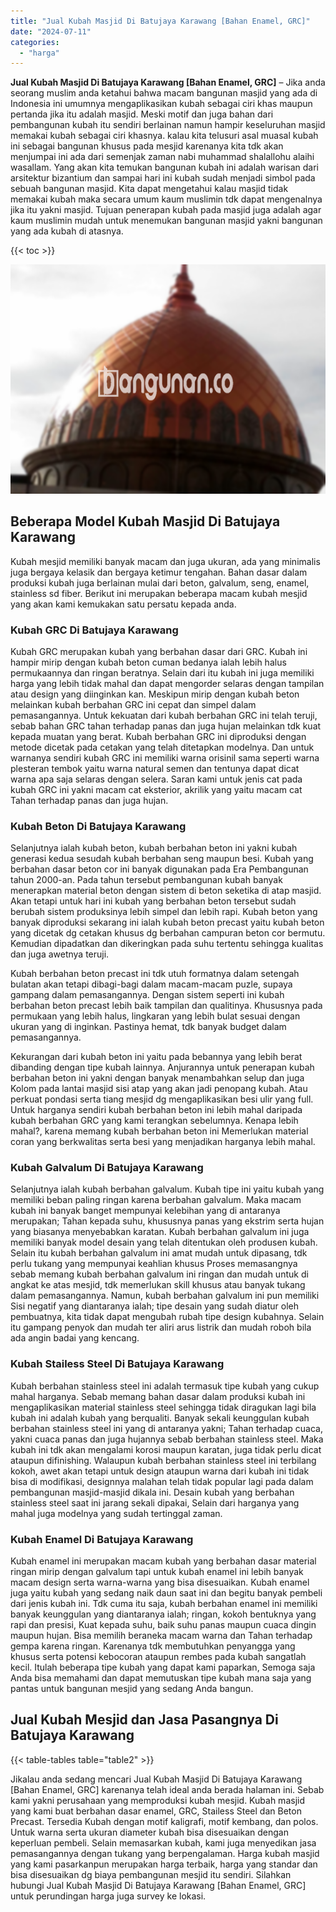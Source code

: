 ```yaml
---
title: "Jual Kubah Masjid Di Batujaya Karawang [Bahan Enamel, GRC]"
date: "2024-07-11"
categories: 
  - "harga"
---
```


**Jual Kubah Masjid Di Batujaya Karawang \[Bahan Enamel, GRC\]** – Jika anda seorang muslim anda ketahui bahwa macam bangunan masjid yang ada di Indonesia ini umumnya mengaplikasikan kubah sebagai ciri khas maupun pertanda jika itu adalah masjid. Meski motif dan juga bahan dari pembangunan kubah itu sendiri berlainan namun hampir keseluruhan masjid memakai kubah sebagai ciri khasnya. kalau kita telusuri asal muasal kubah ini sebagai bangunan khusus pada mesjid karenanya kita tdk akan menjumpai ini ada dari semenjak zaman nabi muhammad shalallohu alaihi wasallam. Yang akan kita temukan bangunan kubah ini adalah warisan dari arsitektur bizantium dan sampai hari ini kubah sudah menjadi simbol pada sebuah bangunan masjid. Kita dapat mengetahui kalau masjid tidak memakai kubah maka secara umum kaum muslimin tdk dapat mengenalnya jika itu yakni masjid. Tujuan penerapan kubah pada masjid juga adalah agar kaum muslimin mudah untuk menemukan bangunan masjid yakni bangunan yang ada kubah di atasnya.

{{< toc >}}

![Jual Kubah Masjid Di Batujaya Karawang [Bahan Enamel, GRC]](/images/jual-kubah-masjid-23.png)

## Beberapa Model Kubah Masjid Di Batujaya Karawang

Kubah mesjid memiliki banyak macam dan juga ukuran, ada yang minimalis juga bergaya kelasik dan bergaya ketimur tengahan. Bahan dasar dalam produksi kubah juga berlainan mulai dari beton, galvalum, seng, enamel, stainless sd fiber. Berikut ini merupakan beberapa macam kubah mesjid yang akan kami kemukakan satu persatu kepada anda.

### Kubah GRC Di Batujaya Karawang

Kubah GRC merupakan kubah yang berbahan dasar dari GRC. Kubah ini hampir mirip dengan kubah beton cuman bedanya ialah lebih halus permukaannya dan ringan beratnya. Selain dari itu kubah ini juga memiliki harga yang lebih tidak mahal dan dapat mengorder selaras dengan tampilan atau design yang diinginkan kan. Meskipun mirip dengan kubah beton melainkan kubah berbahan GRC ini cepat dan simpel dalam pemasangannya. Untuk kekuatan dari kubah berbahan GRC ini telah teruji, sebab bahan GRC tahan terhadap panas dan juga hujan melainkan tdk kuat kepada muatan yang berat. Kubah berbahan GRC ini diproduksi dengan metode dicetak pada cetakan yang telah ditetapkan modelnya. Dan untuk warnanya sendiri kubah GRC ini memiliki warna orisinil sama seperti warna plesteran tembok yaitu warna natural semen dan tentunya dapat dicat warna apa saja selaras dengan selera. Saran kami untuk jenis cat pada kubah GRC ini yakni macam cat eksterior, akrilik yang yaitu macam cat Tahan terhadap panas dan juga hujan.

### Kubah Beton Di Batujaya Karawang

Selanjutnya ialah kubah beton, kubah berbahan beton ini yakni kubah generasi kedua sesudah kubah berbahan seng maupun besi. Kubah yang berbahan dasar beton cor ini banyak digunakan pada Era Pembangunan tahun 2000-an. Pada tahun tersebut pembangunan kubah banyak menerapkan material beton dengan sistem di beton seketika di atap masjid. Akan tetapi untuk hari ini kubah yang berbahan beton tersebut sudah berubah sistem produksinya lebih simpel dan lebih rapi. Kubah beton yang banyak diproduksi sekarang ini ialah kubah beton precast yaitu kubah beton yang dicetak dg cetakan khusus dg berbahan campuran beton cor bermutu. Kemudian dipadatkan dan dikeringkan pada suhu tertentu sehingga kualitas dan juga awetnya teruji.

Kubah berbahan beton precast ini tdk utuh formatnya dalam setengah bulatan akan tetapi dibagi-bagi dalam macam-macam puzle, supaya gampang dalam pemasangannya. Dengan sistem seperti ini kubah berbahan beton precast lebih baik tampilan dan qualitinya. Khususnya pada permukaan yang lebih halus, lingkaran yang lebih bulat sesuai dengan ukuran yang di inginkan. Pastinya hemat, tdk banyak budget dalam pemasangannya.

Kekurangan dari kubah beton ini yaitu pada bebannya yang lebih berat dibanding dengan tipe kubah lainnya. Anjurannya untuk penerapan kubah berbahan beton ini yakni dengan banyak menambahkan selup dan juga Kolom pada lantai masjid sisi atap yang akan jadi penopang kubah. Atau perkuat pondasi serta tiang mesjid dg mengaplikasikan besi ulir yang full. Untuk harganya sendiri kubah berbahan beton ini lebih mahal daripada kubah berbahan GRC yang kami terangkan sebelumnya. Kenapa lebih mahal?, karena memang kubah berbahan beton ini Memerlukan material coran yang berkwalitas serta besi yang menjadikan harganya lebih mahal.

### Kubah Galvalum Di Batujaya Karawang

Selanjutnya ialah kubah berbahan galvalum. Kubah tipe ini yaitu kubah yang memiliki beban paling ringan karena berbahan galvalum. Maka macam kubah ini banyak banget mempunyai kelebihan yang di antaranya merupakan; Tahan kepada suhu, khususnya panas yang ekstrim serta hujan yang biasanya menyebabkan karatan. Kubah berbahan galvalum ini juga memiliki banyak model desain yang telah ditentukan oleh produsen kubah. Selain itu kubah berbahan galvalum ini amat mudah untuk dipasang, tdk perlu tukang yang mempunyai keahlian khusus Proses memasangnya sebab memang kubah berbahan galvalum ini ringan dan mudah untuk di angkat ke atas mesjid, tdk memerlukan skill khusus atau banyak tukang dalam pemasangannya. Namun, kubah berbahan galvalum ini pun memiliki Sisi negatif yang diantaranya ialah; tipe desain yang sudah diatur oleh pembuatnya, kita tidak dapat mengubah rubah tipe design kubahnya. Selain itu gampang penyok dan mudah ter aliri arus listrik dan mudah roboh bila ada angin badai yang kencang.

### Kubah Stailess Steel Di Batujaya Karawang

Kubah berbahan stainless steel ini adalah termasuk tipe kubah yang cukup mahal harganya. Sebab memang bahan dasar dalam produksi kubah ini mengaplikasikan material stainless steel sehingga tidak diragukan lagi bila kubah ini adalah kubah yang berqualiti. Banyak sekali keunggulan kubah berbahan stainless steel ini yang di antaranya yakni; Tahan terhadap cuaca, yakni cuaca panas dan juga hujannya sebab berbahan stainless steel. Maka kubah ini tdk akan mengalami korosi maupun karatan, juga tidak perlu dicat ataupun difinishing. Walaupun kubah berbahan stainless steel ini terbilang kokoh, awet akan tetapi untuk design ataupun warna dari kubah ini tidak bisa di modifikasi, designnya malahan telah tidak popular lagi pada dalam pembangunan masjid-masjid dikala ini. Desain kubah yang berbahan stainless steel saat ini jarang sekali dipakai, Selain dari harganya yang mahal juga modelnya yang sudah tertinggal zaman.

### Kubah Enamel Di Batujaya Karawang

Kubah enamel ini merupakan macam kubah yang berbahan dasar material ringan mirip dengan galvalum tapi untuk kubah enamel ini lebih banyak macam design serta warna-warna yang bisa disesuaikan. Kubah enamel juga yaitu kubah yang sedang naik daun saat ini dan begitu banyak pembeli dari jenis kubah ini. Tdk cuma itu saja, kubah berbahan enamel ini memiliki banyak keunggulan yang diantaranya ialah; ringan, kokoh bentuknya yang rapi dan presisi, Kuat kepada suhu, baik suhu panas maupun cuaca dingin maupun hujan. Bisa memilih beraneka macam warna dan Tahan terhadap gempa karena ringan. Karenanya tdk membutuhkan penyangga yang khusus serta potensi kebocoran ataupun rembes pada kubah sangatlah kecil. Itulah beberapa tipe kubah yang dapat kami paparkan, Semoga saja Anda bisa memahami dan dapat memutuskan tipe kubah mana saja yang pantas untuk bangunan mesjid yang sedang Anda bangun.

## Jual Kubah Mesjid dan Jasa Pasangnya Di Batujaya Karawang

{{< table-tables table="table2" >}}

Jikalau anda sedang mencari Jual Kubah Masjid Di Batujaya Karawang \[Bahan Enamel, GRC\] karenanya telah ideal anda berada halaman ini. Sebab kami yakni perusahaan yang memproduksi kubah mesjid. Kubah masjid yang kami buat berbahan dasar enamel, GRC, Stailess Steel dan Beton Precast. Tersedia Kubah dengan motif kaligrafi, motif kembang, dan polos. Untuk warna serta ukuran diameter kubah bisa disesuaikan dengan keperluan pembeli. Selain memasarkan kubah, kami juga menyedikan jasa pemasangannya dengan tukang yang berpengalaman. Harga kubah masjid yang kami pasarkanpun merupakan harga terbaik, harga yang standar dan bisa disesuaikan dg biaya pembangunan mesjid itu sendiri. Silahkan hubungi Jual Kubah Masjid Di Batujaya Karawang \[Bahan Enamel, GRC\] untuk perundingan harga juga survey ke lokasi.
